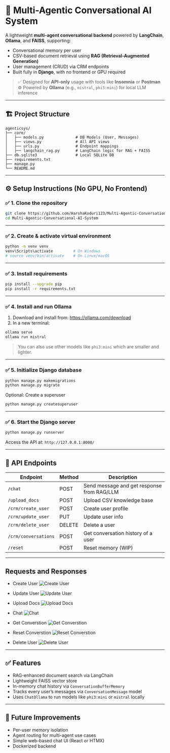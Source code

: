 
# 🧠 Multi-Agentic Conversational AI System

A lightweight **multi-agent conversational backend** powered by **LangChain**, **Ollama**, and **FAISS**, supporting:

- Conversational memory per user
- CSV-based document retrieval using **RAG (Retrieval-Augmented Generation)**
- User management (CRUD) via CRM endpoints
- Built fully in **Django**, with no frontend or GPU required

> ✅ Designed for **API-only** usage with tools like **Insomnia** or **Postman**  
> ⚙️ Powered by **Ollama** (e.g., `mistral`, `phi3:mini`) for local LLM inference

---

## 🏗 Project Structure

```
agenticsys/
├── core/
│   ├── models.py              # DB Models (User, Messages)
│   ├── views.py               # All API views
│   ├── urls.py                # Endpoint mappings
│   ├── langchain_rag.py       # LangChain logic for RAG + FAISS
├── db.sqlite3                 # Local SQLite DB
├── requirements.txt
├── manage.py
└── README.md
```

---

## ⚙️ Setup Instructions (No GPU, No Frontend)

### ✅ 1. Clone the repository

```bash
git clone https://github.com/HarshaKoduri123/Multi-Agentic-Conversational-AI-System.git
cd Multi-Agentic-Conversational-AI-System
```

---

### ✅ 2. Create & activate virtual environment

```bash
python -m venv venv
venv\Scripts\activate         # On Windows
# source venv/bin/activate    # On Linux/macOS
```

---

### ✅ 3. Install requirements

```bash
pip install --upgrade pip
pip install -r requirements.txt
```

---

### ✅ 4. Install and run Ollama

1. Download and install from: https://ollama.com/download
2. In a new terminal:

```bash
ollama serve
ollama run mistral
```

> You can also use other models like `phi3:mini` which are smaller and lighter.

---

### ✅ 5. Initialize Django database

```bash
python manage.py makemigrations
python manage.py migrate
```

Optional: Create a superuser

```bash
python manage.py createsuperuser
```

---

### ✅ 6. Start the Django server

```bash
python manage.py runserver
```

Access the API at: `http://127.0.0.1:8000/`

---

## 🔌 API Endpoints

| Endpoint                         | Method | Description                                |
|----------------------------------|--------|--------------------------------------------|
| `/chat`                          | POST   | Send message and get response from RAG/LLM |
| `/upload_docs`                   | POST   | Upload CSV knowledge base                  |
| `/crm/create_user`               | POST   | Create user profile                        |
| `/crm/update_user`               | PUT    | Update user info                           |
| `/crm/delete_user`               | DELETE | Delete a user                              |
| `/crm/conversations`             | POST   | Get conversation history of a user         |
| `/reset`                         | POST   | Reset memory (WIP)                         |

---

## Requests and Responses

- Create User
![Create User](imgs/create_user.jpeg)

- Update User
![Update User](imgs/update_user.jpeg)

- Upload Docs
![Upload Docs](imgs/upload_doc.jpeg)

- Chat
![Chat](imgs/chat.jpeg)

- Get Converstion
![Get Converstion](imgs/user_conversation.jpeg)

- Reset Converstion
![Reset Converstion](imgs/reset_converstion.jpeg)

- Delete User
![Delete User](imgs/user_delete.jpeg)


---

## ✅ Features

- RAG-enhanced document search via LangChain
- Lightweight FAISS vector store
- In-memory chat history via `ConversationBufferMemory`
- Tracks every user’s messages via `ConversationMessage` model
- Uses `ChatOllama` to run models like `phi3:mini` or `mistral` locally

---

## 🚀 Future Improvements

- Per-user memory isolation
- Agent routing for multi-agent use cases
- Simple web-based chat UI (React or HTMX)
- Dockerized backend

